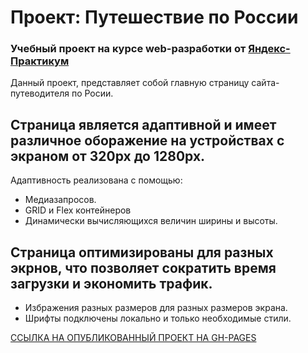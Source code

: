 # Проект: Путешествие по России

### Учебный проект на курсе web-разработки от [Яндекс-Практикум](https://practicum.yandex.ru/)

Данный проект, представляет собой главную страницу сайта-путеводителя по Росии. 

## Страница является адаптивной и имеет различное оборажение на устройствах с экраном от 320px до 1280px.
Адаптивность реализована с помощью: 
* Медиазапросов.
* GRID и Flex контейнеров
* Динамически вычисляющихся величин ширины и высоты. 


## Страница оптимизированы для разных экрнов, что позволяет сократить время загрузки и экономить трафик. 
* Избражения разных размеров для разных размеров экрана. 
* Шрифты подключены локально и только необходимые стили. 

[ССЫЛКА НА ОПУБЛИКОВАННЫЙ ПРОЕКТ НА GH-PAGES](https://sukhanovigorg.github.io/russian-travel/index.html)